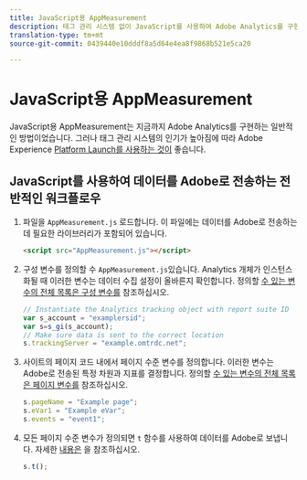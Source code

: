 ```yaml
---
title: JavaScript용 AppMeasurement
description: 태그 관리 시스템 없이 JavaScript를 사용하여 Adobe Analytics를 구현하는 방법을 알아봅니다.
translation-type: tm+mt
source-git-commit: 0439440e10dddf8a5d64e4ea8f9868b521e5ca20

---
```



# JavaScript용 AppMeasurement

JavaScript용 AppMeasurement는 지금까지 Adobe Analytics를 구현하는 일반적인 방법이었습니다. 그러나 태그 관리 시스템의 인기가 높아짐에 따라 Adobe Experience [Platform Launch를 사용하는 것이](../launch/overview.md) 좋습니다.

## JavaScript를 사용하여 데이터를 Adobe로 전송하는 전반적인 워크플로우

1. 파일을 `AppMeasurement.js` 로드합니다. 이 파일에는 데이터를 Adobe로 전송하는 데 필요한 라이브러리가 포함되어 있습니다.

   ```html
   <script src="AppMeasurement.js"></script>
   ```

2. 구성 변수를 정의할 수 `AppMeasurement.js`있습니다. Analytics 개체가 인스턴스화될 때 이러한 변수는 데이터 수집 설정이 올바른지 확인합니다. 정의할 [수 있는 변수의 전체 목록은 구성 변수를](../vars/config-vars/configuration-variables.md) 참조하십시오.

   ```js
   // Instantiate the Analytics tracking object with report suite ID
   var s_account = "examplersid";
   var s=s_gi(s_account);
   // Make sure data is sent to the correct location
   s.trackingServer = "example.omtrdc.net";
   ```

3. 사이트의 페이지 코드 내에서 페이지 수준 변수를 정의합니다. 이러한 변수는 Adobe로 전송된 특정 차원과 지표를 결정합니다. 정의할 [수 있는 변수의 전체 목록은 페이지 변수를](../vars/page-vars/page-variables.md) 참조하십시오.

   ```js
   s.pageName = "Example page";
   s.eVar1 = "Example eVar";
   s.events = "event1";
   ```

4. 모든 페이지 수준 변수가 정의되면 `t` 함수를 사용하여 데이터를 Adobe로 보냅니다. 자세한 [내용은](../vars/functions/t.md) 을 참조하십시오.

   ```js
   s.t();
   ```

